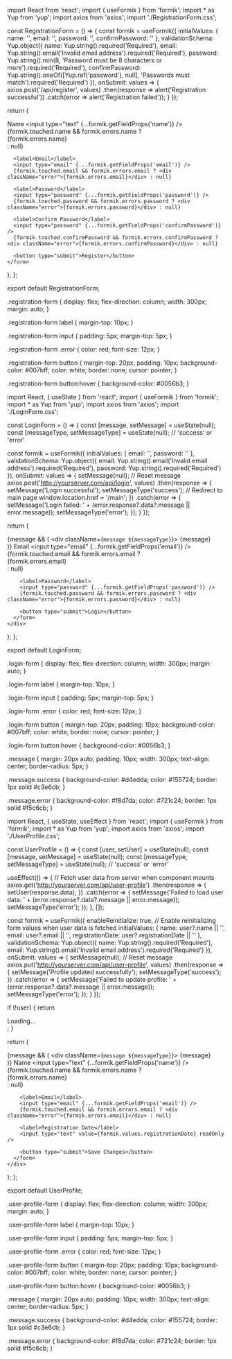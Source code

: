 import React from 'react';
import { useFormik } from 'formik';
import * as Yup from 'yup';
import axios from 'axios';
import './RegistrationForm.css';

const RegistrationForm = () => {
  const formik = useFormik({
    initialValues: {
      name: '',
      email: '',
      password: '',
      confirmPassword: ''
    },
    validationSchema: Yup.object({
      name: Yup.string().required('Required'),
      email: Yup.string().email('Invalid email address').required('Required'),
      password: Yup.string().min(8, 'Password must be 8 characters or more').required('Required'),
      confirmPassword: Yup.string().oneOf([Yup.ref('password'), null], 'Passwords must match').required('Required')
    }),
    onSubmit: values => {
      axios.post('/api/register', values)
        .then(response => alert('Registration successful'))
        .catch(error => alert('Registration failed'));
    }
  });

  return (
    <form onSubmit={formik.handleSubmit} className="registration-form">
      <label>Name</label>
      <input type="text" {...formik.getFieldProps('name')} />
      {formik.touched.name && formik.errors.name ? <div className="error">{formik.errors.name}</div> : null}
      
      <label>Email</label>
      <input type="email" {...formik.getFieldProps('email')} />
      {formik.touched.email && formik.errors.email ? <div className="error">{formik.errors.email}</div> : null}
      
      <label>Password</label>
      <input type="password" {...formik.getFieldProps('password')} />
      {formik.touched.password && formik.errors.password ? <div className="error">{formik.errors.password}</div> : null}
      
      <label>Confirm Password</label>
      <input type="password" {...formik.getFieldProps('confirmPassword')} />
      {formik.touched.confirmPassword && formik.errors.confirmPassword ? <div className="error">{formik.errors.confirmPassword}</div> : null}
      
      <button type="submit">Register</button>
    </form>
  );
};

export default RegistrationForm;








.registration-form {
  display: flex;
  flex-direction: column;
  width: 300px;
  margin: auto;
}

.registration-form label {
  margin-top: 10px;
}

.registration-form input {
  padding: 5px;
  margin-top: 5px;
}

.registration-form .error {
  color: red;
  font-size: 12px;
}

.registration-form button {
  margin-top: 20px;
  padding: 10px;
  background-color: #007bff;
  color: white;
  border: none;
  cursor: pointer;
}

.registration-form button:hover {
  background-color: #0056b3;
}




import React, { useState } from 'react';
import { useFormik } from 'formik';
import * as Yup from 'yup';
import axios from 'axios';
import './LoginForm.css';

const LoginForm = () => {
  const [message, setMessage] = useState(null);
  const [messageType, setMessageType] = useState(null); // 'success' or 'error'

  const formik = useFormik({
    initialValues: {
      email: '',
      password: ''
    },
    validationSchema: Yup.object({
      email: Yup.string().email('Invalid email address').required('Required'),
      password: Yup.string().required('Required')
    }),
    onSubmit: values => {
      setMessage(null); // Reset message
      axios.post('http://yourserver.com/api/login', values)
        .then(response => {
          setMessage('Login successful');
          setMessageType('success');
          // Redirect to main page
          window.location.href = '/main';
        })
        .catch(error => {
          setMessage('Login failed: ' + (error.response?.data?.message || error.message));
          setMessageType('error');
        });
    }
  });

  return (
    <div>
      {message && (
        <div className={`message ${messageType}`}>
          {message}
        </div>
      )}
      <form onSubmit={formik.handleSubmit} className="login-form">
        <label>Email</label>
        <input type="email" {...formik.getFieldProps('email')} />
        {formik.touched.email && formik.errors.email ? <div className="error">{formik.errors.email}</div> : null}

        <label>Password</label>
        <input type="password" {...formik.getFieldProps('password')} />
        {formik.touched.password && formik.errors.password ? <div className="error">{formik.errors.password}</div> : null}

        <button type="submit">Login</button>
      </form>
    </div>
  );
};

export default LoginForm;



.login-form {
  display: flex;
  flex-direction: column;
  width: 300px;
  margin: auto;
}

.login-form label {
  margin-top: 10px;
}

.login-form input {
  padding: 5px;
  margin-top: 5px;
}

.login-form .error {
  color: red;
  font-size: 12px;
}

.login-form button {
  margin-top: 20px;
  padding: 10px;
  background-color: #007bff;
  color: white;
  border: none;
  cursor: pointer;
}

.login-form button:hover {
  background-color: #0056b3;
}

.message {
  margin: 20px auto;
  padding: 10px;
  width: 300px;
  text-align: center;
  border-radius: 5px;
}

.message.success {
  background-color: #d4edda;
  color: #155724;
  border: 1px solid #c3e6cb;
}

.message.error {
  background-color: #f8d7da;
  color: #721c24;
  border: 1px solid #f5c6cb;
}







import React, { useState, useEffect } from 'react';
import { useFormik } from 'formik';
import * as Yup from 'yup';
import axios from 'axios';
import './UserProfile.css';

const UserProfile = () => {
  const [user, setUser] = useState(null);
  const [message, setMessage] = useState(null);
  const [messageType, setMessageType] = useState(null); // 'success' or 'error'

  useEffect(() => {
    // Fetch user data from server when component mounts
    axios.get('http://yourserver.com/api/user-profile')
      .then(response => {
        setUser(response.data);
      })
      .catch(error => {
        setMessage('Failed to load user data: ' + (error.response?.data?.message || error.message));
        setMessageType('error');
      });
  }, []);

  const formik = useFormik({
    enableReinitialize: true, // Enable reinitializing form values when user data is fetched
    initialValues: {
      name: user?.name || '',
      email: user?.email || '',
      registrationDate: user?.registrationDate || ''
    },
    validationSchema: Yup.object({
      name: Yup.string().required('Required'),
      email: Yup.string().email('Invalid email address').required('Required')
    }),
    onSubmit: values => {
      setMessage(null); // Reset message
      axios.put('http://yourserver.com/api/user-profile', values)
        .then(response => {
          setMessage('Profile updated successfully');
          setMessageType('success');
        })
        .catch(error => {
          setMessage('Failed to update profile: ' + (error.response?.data?.message || error.message));
          setMessageType('error');
        });
    }
  });

  if (!user) {
    return <div>Loading...</div>;
  }

  return (
    <div>
      {message && (
        <div className={`message ${messageType}`}>
          {message}
        </div>
      )}
      <form onSubmit={formik.handleSubmit} className="user-profile-form">
        <label>Name</label>
        <input type="text" {...formik.getFieldProps('name')} />
        {formik.touched.name && formik.errors.name ? <div className="error">{formik.errors.name}</div> : null}

        <label>Email</label>
        <input type="email" {...formik.getFieldProps('email')} />
        {formik.touched.email && formik.errors.email ? <div className="error">{formik.errors.email}</div> : null}

        <label>Registration Date</label>
        <input type="text" value={formik.values.registrationDate} readOnly />

        <button type="submit">Save Changes</button>
      </form>
    </div>
  );
};

export default UserProfile;



.user-profile-form {
  display: flex;
  flex-direction: column;
  width: 300px;
  margin: auto;
}

.user-profile-form label {
  margin-top: 10px;
}

.user-profile-form input {
  padding: 5px;
  margin-top: 5px;
}

.user-profile-form .error {
  color: red;
  font-size: 12px;
}

.user-profile-form button {
  margin-top: 20px;
  padding: 10px;
  background-color: #007bff;
  color: white;
  border: none;
  cursor: pointer;
}

.user-profile-form button:hover {
  background-color: #0056b3;
}

.message {
  margin: 20px auto;
  padding: 10px;
  width: 300px;
  text-align: center;
  border-radius: 5px;
}

.message.success {
  background-color: #d4edda;
  color: #155724;
  border: 1px solid #c3e6cb;
}

.message.error {
  background-color: #f8d7da;
  color: #721c24;
  border: 1px solid #f5c6cb;
}

